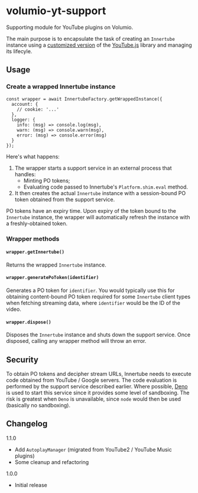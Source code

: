# volumio-yt-support

Supporting module for YouTube plugins on Volumio.

The main purpose is to encapsulate the task of creating an `Innertube` instance using a [customized version](https://github.com/patrickkfkan/Volumio-YouTube.js) of the [YouTube.js]((https://github.com/LuanRT/YouTube.js/)) library and managing its lifecyle.

## Usage

### Create a wrapped Innertube instance

```
const wrapper = await InnertubeFactory.getWrappedInstance({
  account: {
    // cookie: '...'
  },
  logger: {
    info: (msg) => console.log(msg),
    warn: (msg) => console.warn(msg),
    error: (msg) => console.error(msg)
  }
});
```

Here's what happens:

1. The wrapper starts a support service in an external process that handles:
   - Minting PO tokens;
   - Evaluating code passed to Innertube's `Platform.shim.eval` method.
2. It then creates the actual `Innertube` instance with a session-bound PO token obtained from the support service.

PO tokens have an expiry time. Upon expiry of the token bound to the `Innertube` instance, the wrapper will automatically refresh the instance with a freshly-obtained token.

### Wrapper methods

#### `wrapper.getInnertube()`

Returns the wrapped `Innertube` instance.

#### `wrapper.generatePoToken(identifier)`

Generates a PO token for `identifier`. You would typically use this for obtaining content-bound PO token required for some `Innertube` client types when fetching streaming data, where `identifier` would be the ID of the video.

#### `wrapper.dispose()`

Disposes the `Innertube` instance and shuts down the support service. Once disposed, calling any wrapper method will throw an error.

## Security

To obtain PO tokens and decipher stream URLs, Innertube needs to execute code obtained from YouTube / Google servers. The code evaluation is performed by the support service described earlier. Where possible, [Deno](https://deno.com/) is used to start this service since it provides some level of sandboxing. The risk is greatest when `Deno` is unavailable, since `node` would then be used (basically no sandboxing).

## Changelog

1.1.0
- Add `AutoplayManager` (migrated from YouTube2 / YouTube Music plugins)
- Some cleanup and refactoring

1.0.0
- Initial release